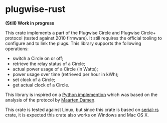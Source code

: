# plugwise-rust

**(Still) Work in progress**

This crate implements a part of the Plugwise Circle and Plugwise Circle+ protocol (tested against
2010 firmware). It still requires the official tooling to configure and to link the plugs. This
library supports the following operations:
                                                                                                  
* switch a Circle on or off;
* retrieve the relay status of a Circle;
* actual power usage of a Circle (in Watts);
* power usage over time (retrieved per hour in kWh);
* set clock of a Circle;
* get actual clock of a Circle.
                                                                                                  
This library is inspired on a
[Python implemention](https://bitbucket.org/hadara/python-plugwise/wiki/Home) which was based
on the analysis of the protocol by
[Maarten Damen](http://www.maartendamen.com/category/plugwise-unleashed/).
                                                                                                  
This crate is tested against Linux, but since this crate is based on
[serial-rs](https://github.com/dcuddeback/serial-rs) crate, it is expected this crate also works
on Windows and Mac OS X.
